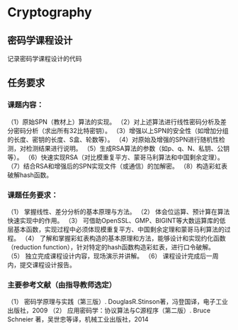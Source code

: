 # Cryptography

## 密码学课程设计

 记录密码学课程设计的代码

## 任务要求

### 课题内容：
（1）原始SPN（教材上）算法的实现。
（2）对上述算法进行线性密码分析及差分密码分析（求出所有32比特密钥）。
（3）增强以上SPN的安全性（如增加分组的长度、密钥的长度、S盒、轮数等）。
（4）对原始及增强的SPN进行随机性检测，对检测结果进行说明。
（5）生成RSA算法的参数（如p、q、N、私钥、公钥等）。
（6）快速实现RSA（对比模重复平方、蒙哥马利算法和中国剩余定理）。
（7）结合RSA和增强后的SPN实现文件（或通信）的加解密。
（8）构造彩虹表破解hash函数。

### 课题任务要求：
（1）	掌握线性、差分分析的基本原理与方法。
（2）	体会位运算、预计算在算法快速实现中的作用。
（3）	可借助OpenSSL、GMP、BIGINT等大数运算库的低层基本函数，实现过程中必须体现模重复平方、中国剩余定理和蒙哥马利算法的过程。
（4）	了解和掌握彩虹表构造的基本原理和方法，能够设计和实现约化函数（reduction  function），针对特定的hash函数构造彩虹表，进行口令破解。
（5）	独立完成课程设计内容，现场演示并讲解。
（6）	课程设计完成后一周内，提交课程设计报告。

### 主要参考文献（由指导教师选定）
（1）	密码学原理与实践（第三版）. DouglasR.Stinson著，冯登国译，电子工业出版社，2009
（2）	应用密码学：协议算法与C源程序（第二版）. Bruce Schneier 著，吴世忠等译，机械工业出版社，2014


